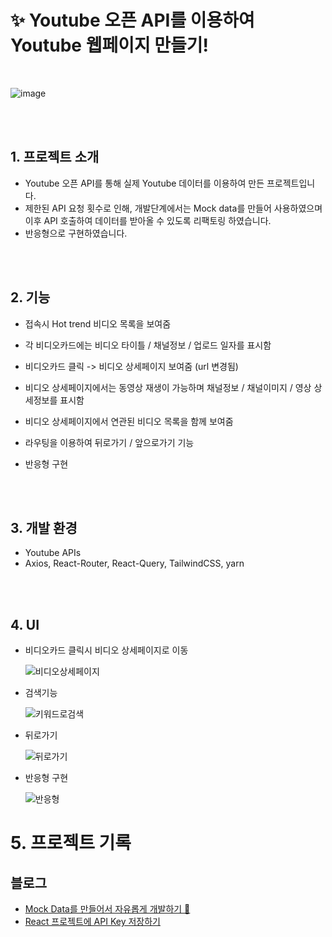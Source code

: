 # ✨ Youtube 오픈 API를 이용하여 Youtube 웹페이지 만들기!

  <br/>

![image](https://user-images.githubusercontent.com/102464638/219038344-f8c4f9aa-7e20-4a12-93a8-e7ad43d131e1.png)

<br><br>

## 1. 프로젝트 소개

- Youtube 오픈 API를 통해 실제 Youtube 데이터를 이용하여 만든 프로젝트입니다.
- 제한된 API 요청 횟수로 인해, 개발단계에서는 Mock data를 만들어 사용하였으며 이후 API 호출하여 데이터를 받아올 수 있도록 리팩토링 하였습니다.
- 반응형으로 구현하였습니다.

<br><br>

## 2. 기능

- 접속시 Hot trend 비디오 목록을 보여줌
- 각 비디오카드에는 비디오 타이틀 / 채널정보 / 업로드 일자를 표시함
- 비디오카드 클릭 -> 비디오 상세페이지 보여줌 (url 변경됨)
- 비디오 상세페이지에서는 동영상 재생이 가능하며 채널정보 / 채널이미지 / 영상 상세정보를 표시함
- 비디오 상세페이지에서 연관된 비디오 목록을 함께 보여줌
- 라우팅을 이용하여 뒤로가기 / 앞으로가기 기능
- 반응형 구현

  <br><br>

## 3. 개발 환경

- Youtube APIs
- Axios, React-Router, React-Query, TailwindCSS, yarn

<br><br>

## 4. UI

- 비디오카드 클릭시 비디오 상세페이지로 이동
  <br>

  ![비디오상세페이지](https://user-images.githubusercontent.com/102464638/219288532-eb7548dd-366c-45a4-841b-047e4c3bbf25.gif)

- 검색기능
  <br>

  ![키워드로검색](https://user-images.githubusercontent.com/102464638/219288734-637fcccf-eea7-42ce-ab9a-b18782979a9e.gif)

- 뒤로가기
  <br>

  ![뒤로가기](https://user-images.githubusercontent.com/102464638/219288818-263359d2-8491-4377-8eb7-53a0a8a4a87d.gif)

- 반응형 구현
  <br>

  ![반응형](https://user-images.githubusercontent.com/102464638/219288903-921b70e1-134d-4fb8-9f2d-ea0873703585.gif)

# 5. 프로젝트 기록

## 블로그

- <a href="https://velog.io/@yjinhann/Mock-Data%EB%A5%BC-%EB%A7%8C%EB%93%A4%EC%96%B4%EC%84%9C-%EC%9E%90%EC%9C%A0%EB%A1%AD%EA%B2%8C-%EA%B0%9C%EB%B0%9C%ED%95%98%EA%B8%B0-fetch%EC%99%80-axios">Mock Data를 만들어서 자유롭게 개발하기 🎉</a></br>
- <a href="https://velog.io/@yjinhann/React-%ED%94%84%EB%A1%9C%EC%A0%9D%ED%8A%B8%EC%97%90-API-Key-%EC%A0%80%EC%9E%A5%ED%95%98%EA%B8%B0">React 프로젝트에 API Key 저장하기</a></br>
